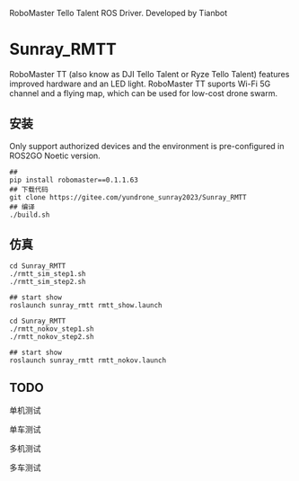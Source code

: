 RoboMaster Tello Talent ROS Driver. Developed by Tianbot


# Sunray_RMTT
RoboMaster TT (also know as DJI Tello Talent or Ryze Tello Talent) features improved hardware and an LED light. RoboMaster TT suports Wi-Fi 5G channel and a flying map, which can be used for low-cost drone swarm. 

## 安装
Only support authorized devices and the environment is pre-configured in ROS2GO Noetic version.

```
##
pip install robomaster==0.1.1.63
## 下载代码
git clone https://gitee.com/yundrone_sunray2023/Sunray_RMTT
## 编译
./build.sh
```

## 仿真

```
cd Sunray_RMTT
./rmtt_sim_step1.sh
./rmtt_sim_step2.sh

## start show
roslaunch sunray_rmtt rmtt_show.launch
```

```
cd Sunray_RMTT
./rmtt_nokov_step1.sh
./rmtt_nokov_step2.sh

## start show
roslaunch sunray_rmtt rmtt_nokov.launch
```

## TODO

单机测试

单车测试

多机测试

多车测试